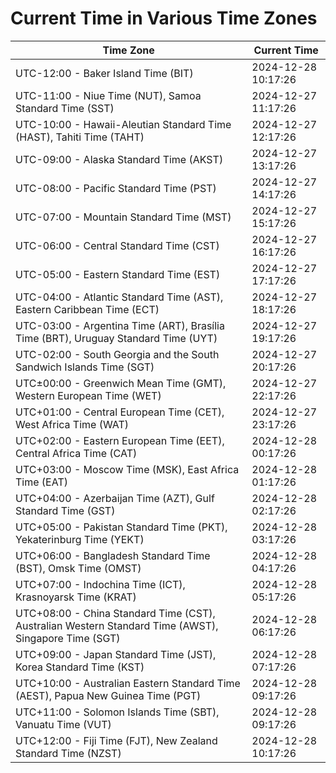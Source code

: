 # Current Time in Various Time Zones

| Time Zone | Current Time |
|-----------|--------------|
| UTC-12:00 - Baker Island Time (BIT) | 2024-12-28 10:17:26 |
| UTC-11:00 - Niue Time (NUT), Samoa Standard Time (SST) | 2024-12-27 11:17:26 |
| UTC-10:00 - Hawaii-Aleutian Standard Time (HAST), Tahiti Time (TAHT) | 2024-12-27 12:17:26 |
| UTC-09:00 - Alaska Standard Time (AKST) | 2024-12-27 13:17:26 |
| UTC-08:00 - Pacific Standard Time (PST) | 2024-12-27 14:17:26 |
| UTC-07:00 - Mountain Standard Time (MST) | 2024-12-27 15:17:26 |
| UTC-06:00 - Central Standard Time (CST) | 2024-12-27 16:17:26 |
| UTC-05:00 - Eastern Standard Time (EST) | 2024-12-27 17:17:26 |
| UTC-04:00 - Atlantic Standard Time (AST), Eastern Caribbean Time (ECT) | 2024-12-27 18:17:26 |
| UTC-03:00 - Argentina Time (ART), Brasília Time (BRT), Uruguay Standard Time (UYT) | 2024-12-27 19:17:26 |
| UTC-02:00 - South Georgia and the South Sandwich Islands Time (SGT) | 2024-12-27 20:17:26 |
| UTC±00:00 - Greenwich Mean Time (GMT), Western European Time (WET) | 2024-12-27 22:17:26 |
| UTC+01:00 - Central European Time (CET), West Africa Time (WAT) | 2024-12-27 23:17:26 |
| UTC+02:00 - Eastern European Time (EET), Central Africa Time (CAT) | 2024-12-28 00:17:26 |
| UTC+03:00 - Moscow Time (MSK), East Africa Time (EAT) | 2024-12-28 01:17:26 |
| UTC+04:00 - Azerbaijan Time (AZT), Gulf Standard Time (GST) | 2024-12-28 02:17:26 |
| UTC+05:00 - Pakistan Standard Time (PKT), Yekaterinburg Time (YEKT) | 2024-12-28 03:17:26 |
| UTC+06:00 - Bangladesh Standard Time (BST), Omsk Time (OMST) | 2024-12-28 04:17:26 |
| UTC+07:00 - Indochina Time (ICT), Krasnoyarsk Time (KRAT) | 2024-12-28 05:17:26 |
| UTC+08:00 - China Standard Time (CST), Australian Western Standard Time (AWST), Singapore Time (SGT) | 2024-12-28 06:17:26 |
| UTC+09:00 - Japan Standard Time (JST), Korea Standard Time (KST) | 2024-12-28 07:17:26 |
| UTC+10:00 - Australian Eastern Standard Time (AEST), Papua New Guinea Time (PGT) | 2024-12-28 09:17:26 |
| UTC+11:00 - Solomon Islands Time (SBT), Vanuatu Time (VUT) | 2024-12-28 09:17:26 |
| UTC+12:00 - Fiji Time (FJT), New Zealand Standard Time (NZST) | 2024-12-28 10:17:26 |
